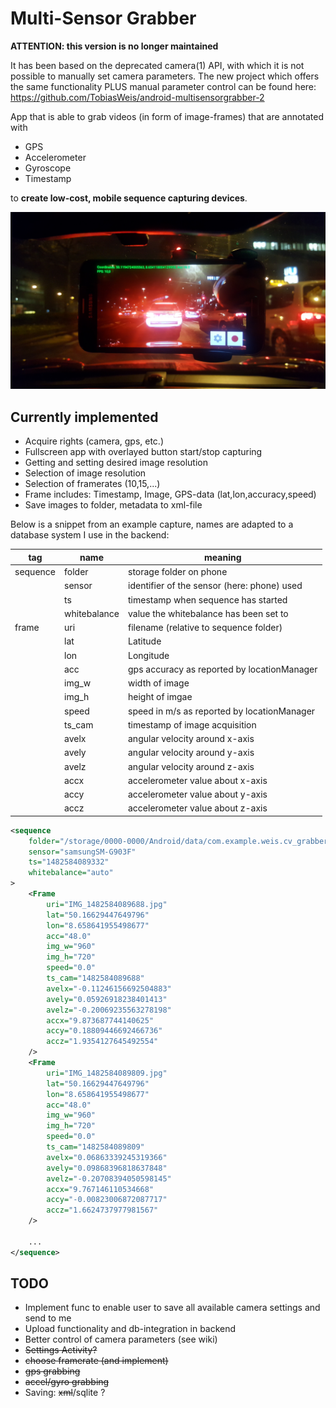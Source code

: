 # Multi-Sensor Grabber

__ATTENTION: this version is no longer maintained__

It has been based on the deprecated camera(1) API, with which it is not possible to manually
set camera parameters. The new project which offers the same functionality PLUS manual parameter control
can be found here: https://github.com/TobiasWeis/android-multisensorgrabber-2

App that is able to grab videos (in form of image-frames) that are annotated with

* GPS
* Accelerometer
* Gyroscope
* Timestamp

to **create low-cost, mobile sequence capturing devices**.

![Multi-Sensor Grabber](app_screenshot.png "Multi-Sensor Grabber")

## Currently implemented
* Acquire rights (camera, gps, etc.)
* Fullscreen app with overlayed button start/stop capturing
* Getting and setting desired image resolution
* Selection of image resolution
* Selection of framerates (10,15,...)
* Frame includes: Timestamp, Image, GPS-data (lat,lon,accuracy,speed) 
* Save images to folder, metadata to xml-file

Below is a snippet from an example capture, names are adapted to a database system I use in the backend:

| tag | name | meaning |
| --- | --- | --- |
|sequence | folder | storage folder on phone |
| | sensor | identifier of the sensor (here: phone) used |
| | ts | timestamp when sequence has started |
| | whitebalance | value the whitebalance has been set to |
| frame |  uri | filename (relative to sequence folder) |
| | lat | Latitude |
| | lon | Longitude |
| | acc | gps accuracy as reported by locationManager |
| | img_w | width of image |
| | img_h | height of imgae |
| | speed | speed in m/s as reported by locationManager |
| | ts_cam | timestamp of image acquisition |
| | avelx | angular velocity around x-axis |
| | avely | angular velocity around y-axis |
| | avelz | angular velocity around z-axis |
| | accx | accelerometer value about x-axis |
| | accy | accelerometer value about y-axis |
| | accz | accelerometer value about z-axis |

```xml
<sequence 
    folder="/storage/0000-0000/Android/data/com.example.weis.cv_grabber/files/multisensorgrabber_1482584089332" 
    sensor="samsungSM-G903F" 
    ts="1482584089332" 
    whitebalance="auto"
>
    <Frame 
        uri="IMG_1482584089688.jpg" 
        lat="50.16629447649796" 
        lon="8.658641955498677" 
        acc="48.0" 
        img_w="960" 
        img_h="720" 
        speed="0.0" 
        ts_cam="1482584089688" 
        avelx="-0.11246156692504883" 
        avely="0.05926918238401413" 
        avelz="-0.20069235563278198" 
        accx="9.873687744140625" 
        accy="0.18809446692466736" 
        accz="1.9354127645492554"
    />
    <Frame 
        uri="IMG_1482584089809.jpg" 
        lat="50.16629447649796" 
        lon="8.658641955498677" 
        acc="48.0" 
        img_w="960" 
        img_h="720" 
        speed="0.0" 
        ts_cam="1482584089809" 
        avelx="0.06863339245319366" 
        avely="0.09868396818637848" 
        avelz="-0.20708394050598145" 
        accx="9.767146110534668" 
        accy="-0.00823006872087717" 
        accz="1.6624737977981567"
    />

    ...
</sequence>
```

## TODO
* Implement func to enable user to save all available camera settings and send to me
* Upload functionality and db-integration in backend
* Better control of camera parameters (see wiki)
* ~~Settings Activity?~~
* ~~choose framerate (and implement)~~
* ~~gps grabbing~~
* ~~accel/gyro grabbing~~
* Saving: ~~xml~~/sqlite ?
